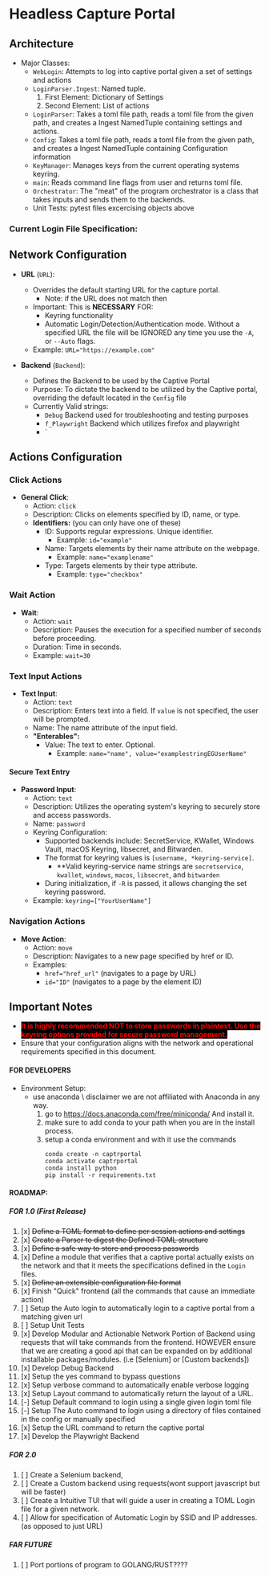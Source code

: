 # Headless Capture Portal
## Architecture

* Major Classes:
    * `WebLogin`: Attempts to log into captive portal given a set of settings and actions
    * `LoginParser.Ingest`: Named tuple.
        1. First Element: Dictionary of Settings
        2. Second Element: List of actions
    * `LoginParser`: Takes a toml file path, reads a toml file from the given path, and creates a Ingest NamedTuple containing settings and actions.
    * `Config`: Takes a toml file path, reads a toml file from the given path, and creates a Ingest NamedTuple containing Configuration information
    * `KeyManager`: Manages keys from the current operating systems keyring.
    * `main`: Reads command line flags from user and returns toml file.
    * `Orchestrator`: The "meat" of the program orchestrator is a class that takes inputs and sends them to the backends.
    * Unit Tests: pytest files excercising objects above

### Current Login File Specification:

## Network Configuration

- **URL** (`URL`):
  - Overrides the default starting URL for the capture portal. 
    - Note: if the URL does not match then 
  - Important: This is **NECESSARY** FOR:
    -  Keyring functionality
    - Automatic Login/Detection/Authentication mode. Without a specified URL the file will be IGNORED any time you use the `-A`, or `--Auto` flags. 
  - Example: `URL="https://example.com"`

- **Backend** (`Backend`):
  - Defines the Backend to be used by the Captive Portal 
  - Purpose: To dictate the backend to be utilized by the Captive portal, overriding the default located in the `Config` file
  - Currently Valid strings:
    - `Debug` Backend used for troubleshooting and testing purposes
    - `f_Playwright` Backend which utilizes firefox and playwright
    - `

## Actions Configuration

### Click Actions

- **General Click**:
  - Action: `click`
  - Description: Clicks on elements specified by ID, name, or type.
  - **Identifiers:** (you can only have one of these)
    - ID: Supports regular expressions. Unique identifier.
      - Example: `id="example"`
    - Name: Targets elements by their name attribute on the webpage.
      - Example: `name="examplename"`
    - Type: Targets elements by their type attribute.
      - Example: `type="checkbox"`

### Wait Action

- **Wait**:
  - Action: `wait`
  - Description: Pauses the execution for a specified number of seconds before proceeding.
  - Duration: Time in seconds.
  - Example: `wait=30`

### Text Input Actions

- **Text Input**:
  - Action: `text`
  - Description: Enters text into a field. If `value` is not specified, the user will be prompted.
  - Name: The name attribute of the input field.
  - **"Enterables":** 
    - Value: The text to enter. Optional.
      - Example: `name="name", value="examplestringEGUserName"`

#### Secure Text Entry
- **Password Input**:
  - Action: `text`
  - Description: Utilizes the operating system's keyring to securely store and access passwords.
  - Name: `password`
  - Keyring Configuration:
    - Supported backends include: SecretService, KWallet, Windows Vault, macOS Keyring, libsecret, and Bitwarden.
    - The format for keyring values is `[username, *keyring-service]`.
        - \*\*Valid keyring-service name strings are `secretservice`, `kwallet`, `windows`, `macos`, `libsecret`, and `bitwarden`
    - During initialization, if `-R` is passed, it allows changing the set keyring password.
  - Example: `keyring=["YourUserName"]`

### Navigation Actions

- **Move Action**:
  - Action: `move`
  - Description: Navigates to a new page specified by href or ID.
  - Examples:
    - `href="href_url"` (navigates to a page by URL)
    - `id="ID"` (navigates to a page by the element ID)

## Important Notes

- <span style="color: red; font-weight: bold; background-color: black;">It is highly recommended NOT to store passwords in plaintext. Use the keyring options provided for secure password management.</span>
- Ensure that your configuration aligns with the network and operational requirements specified in this document.

#### FOR DEVELOPERS
* Environment Setup:
    * use anaconda \\ disclaimer we are not affiliated with Anaconda in any way.
        1. go to <https://docs.anaconda.com/free/miniconda/>  And install it.
        2. make sure to add conda to your path when you are in the install process.
        3. setup a conda environment and with it use the commands 
            ```
            conda create -n captrportal
            conda activate captrportal
            conda install python
            pip install -r requirements.txt
            ```

#### ROADMAP:
##### FOR  1.0 (First Release)
1. [x] ~~Define a TOML format to define per session actions and settings~~
2. [x] ~~Create a Parser to digest the Defined TOML structure~~
3. [x] ~~Define a safe way to store and process passwords~~
4. [x] Define a module that verifies that a captive portal actually exists on the network and that it meets the specifications defined in the `Login` files.
5. [x] ~~Define an extensible configuration file format~~
6. [x] Finish "Quick" frontend (all the commands that cause an immediate action)
7. [ ] Setup the Auto login to automatically login to a captive portal from a matching given url
8. [ ] Setup Unit Tests 
9. [x] Develop Modular and Actionable Network Portion of Backend using requests that will take commands from the frontend. HOWEVER ensure that we are creating a good api that 
can be expanded on by additional installable packages/modules. (i.e [Selenium] or [Custom backends]) 
10. [x] Develop Debug Backend
11. [x] Setup the yes command to bypass questions
12. [x] Setup verbose command to automatically enable verbose logging
13. [x] Setup Layout command to automatically return the layout of a URL. 
14. [-] Setup Default command to login using a single given login toml file
15. [-] Setup The Auto command to login using a directory of files contained in the config or manually specified
16. [x] Setup the URL command to return the captive portal
1. [x] Develop the Playwright Backend
##### FOR 2.0
1. [ ] Create a Selenium backend, 
2. [ ] Create a Custom backend using requests(wont support javascript but will be faster)
2. [ ] Create a Intuitive TUI that will guide a user in creating a TOML Login file for a given network. 
3. [ ] Allow for specification of Automatic Login by SSID and IP addresses. (as opposed to just URL) 
##### FAR FUTURE
1. [ ] Port portions of program to GOLANG/RUST????
